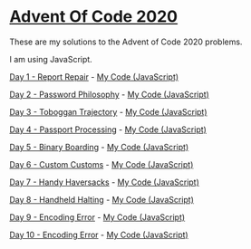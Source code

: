 # [Advent Of Code 2020](https://adventofcode.com/2020/ "adventofcode.com")

These are my solutions to the Advent of Code 2020 problems.

I am using JavaScript.

[Day 1 - Report Repair](https://adventofcode.com/2020/day/1 "View Problem") - [My Code (JavaScript)](https://www.github.com/funnyboy-roks/AdventOfCode-2020/tree/master/Day1)

[Day 2 - Password Philosophy](https://adventofcode.com/2020/day/2 "View Problem") - [My Code (JavaScript)](https://www.github.com/funnyboy-roks/AdventOfCode-2020/tree/master/Day2)

[Day 3 - Toboggan Trajectory](https://adventofcode.com/2020/day/3 "View Problem") - [My Code (JavaScript)](https://www.github.com/funnyboy-roks/AdventOfCode-2020/tree/master/Day3)

[Day 4 - Passport Processing](https://adventofcode.com/2020/day/4 "View Problem") - [My Code (JavaScript)](https://www.github.com/funnyboy-roks/AdventOfCode-2020/tree/master/Day4)

[Day 5 - Binary Boarding](https://adventofcode.com/2020/day/5 "View Problem") - [My Code (JavaScript)](https://www.github.com/funnyboy-roks/AdventOfCode-2020/tree/master/Day5)

[Day 6 - Custom Customs](https://adventofcode.com/2020/day/6 "View Problem") - [My Code (JavaScript)](https://www.github.com/funnyboy-roks/AdventOfCode-2020/tree/master/Day6)

[Day 7 - Handy Haversacks](https://adventofcode.com/2020/day/7 "View Problem") - [My Code (JavaScript)](https://www.github.com/funnyboy-roks/AdventOfCode-2020/tree/master/Day7)

[Day 8 - Handheld Halting](https://adventofcode.com/2020/day/8 "View Problem") - [My Code (JavaScript)](https://www.github.com/funnyboy-roks/AdventOfCode-2020/tree/master/Day8)

[Day 9 - Encoding Error](https://adventofcode.com/2020/day/9 "View Problem") - [My Code (JavaScript)](https://www.github.com/funnyboy-roks/AdventOfCode-2020/tree/master/Day9)

[Day 10 - Encoding Error](https://adventofcode.com/2020/day/10 "View Problem") - [My Code (JavaScript)](https://www.github.com/funnyboy-roks/AdventOfCode-2020/tree/master/Day10)
